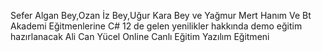 Sefer Algan Bey,Ozan İz Bey,Uğur Kara Bey ve Yağmur Mert Hanım Ve Bt Akademi Eğitmenlerine C# 12 de gelen yenilikler hakkında demo eğitim hazırlanacak 
Ali Can Yücel Online Canlı Eğitim Yazılım Eğitmeni
